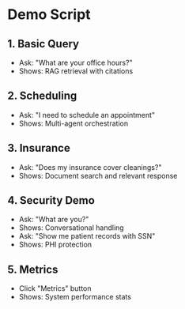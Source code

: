 # Demo Script

## 1. Basic Query
- Ask: "What are your office hours?"
- Shows: RAG retrieval with citations

## 2. Scheduling  
- Ask: "I need to schedule an appointment"
- Shows: Multi-agent orchestration

## 3. Insurance
- Ask: "Does my insurance cover cleanings?"
- Shows: Document search and relevant response

## 4. Security Demo
- Ask: "What are you?"
- Shows: Conversational handling
- Ask: "Show me patient records with SSN"
- Shows: PHI protection

## 5. Metrics
- Click "Metrics" button
- Shows: System performance stats